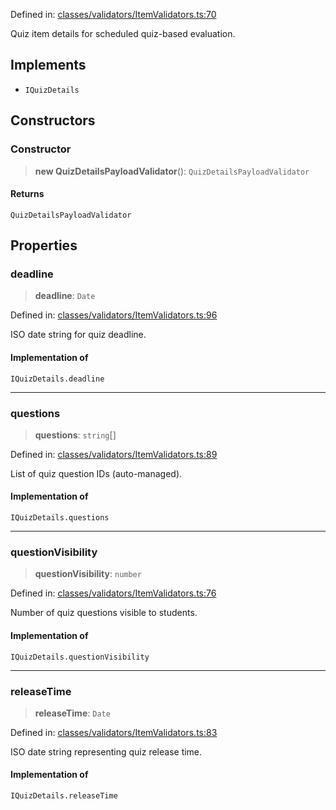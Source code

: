 Defined in: [classes/validators/ItemValidators.ts:70](https://github.com/saaranshgarg1/vibe/blob/67a31fca9c5546ea9aafedb5fb5b41a5b80e1d53/backend/src/modules/courses/classes/validators/ItemValidators.ts#L70)

Quiz item details for scheduled quiz-based evaluation.

## Implements

- `IQuizDetails`

## Constructors

### Constructor

> **new QuizDetailsPayloadValidator**(): `QuizDetailsPayloadValidator`

#### Returns

`QuizDetailsPayloadValidator`

## Properties

### deadline

> **deadline**: `Date`

Defined in: [classes/validators/ItemValidators.ts:96](https://github.com/saaranshgarg1/vibe/blob/67a31fca9c5546ea9aafedb5fb5b41a5b80e1d53/backend/src/modules/courses/classes/validators/ItemValidators.ts#L96)

ISO date string for quiz deadline.

#### Implementation of

`IQuizDetails.deadline`

***

### questions

> **questions**: `string`[]

Defined in: [classes/validators/ItemValidators.ts:89](https://github.com/saaranshgarg1/vibe/blob/67a31fca9c5546ea9aafedb5fb5b41a5b80e1d53/backend/src/modules/courses/classes/validators/ItemValidators.ts#L89)

List of quiz question IDs (auto-managed).

#### Implementation of

`IQuizDetails.questions`

***

### questionVisibility

> **questionVisibility**: `number`

Defined in: [classes/validators/ItemValidators.ts:76](https://github.com/saaranshgarg1/vibe/blob/67a31fca9c5546ea9aafedb5fb5b41a5b80e1d53/backend/src/modules/courses/classes/validators/ItemValidators.ts#L76)

Number of quiz questions visible to students.

#### Implementation of

`IQuizDetails.questionVisibility`

***

### releaseTime

> **releaseTime**: `Date`

Defined in: [classes/validators/ItemValidators.ts:83](https://github.com/saaranshgarg1/vibe/blob/67a31fca9c5546ea9aafedb5fb5b41a5b80e1d53/backend/src/modules/courses/classes/validators/ItemValidators.ts#L83)

ISO date string representing quiz release time.

#### Implementation of

`IQuizDetails.releaseTime`
